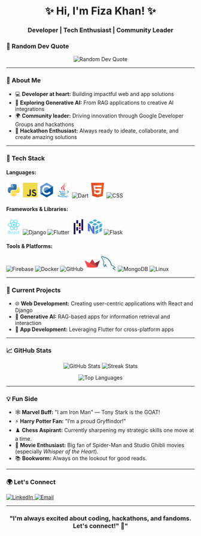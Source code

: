 <h1 align="center">✨ Hi, I'm Fiza Khan! ✨</h1>
<h3 align="center"> Developer | Tech Enthusiast | Community Leader </h3>

### 💭 Random Dev Quote  

<p align="center">
  <img src="https://quotes-github-readme.vercel.app/api?type=horizontal&theme=vue-dark" alt="Random Dev Quote">
</p>


---

### 🌟 About Me  

- 💻 **Developer at heart:** Building impactful web and app solutions  
- 🚀 **Exploring Generative AI:** From RAG applications to creative AI integrations  
- 🌍 **Community leader:** Driving innovation through Google Developer Groups and hackathons  
- 🎯 **Hackathon Enthusiast:** Always ready to ideate, collaborate, and create amazing solutions  

---
### 🔧 Tech Stack  

#### Languages:  
<p align="left">
  <img src="https://raw.githubusercontent.com/devicons/devicon/master/icons/python/python-original.svg" alt="Python" width="40" height="40"/> 
  <img src="https://raw.githubusercontent.com/devicons/devicon/master/icons/javascript/javascript-original.svg" alt="JavaScript" width="40" height="40"/>
  <img src="https://raw.githubusercontent.com/devicons/devicon/master/icons/c/c-original.svg" alt="C" width="40" height="40"/> 
  <img src="https://raw.githubusercontent.com/devicons/devicon/master/icons/java/java-original.svg" alt="Java" width="40" height="40"/>
  <img src="https://www.vectorlogo.zone/logos/dartlang/dartlang-icon.svg" alt="Dart" width="40" height="40"/>
  <img src="https://raw.githubusercontent.com/devicons/devicon/master/icons/html5/html5-original.svg" alt="HTML" width="40" height="40"/>
  <img src="https://cdn.worldvectorlogo.com/logos/css-3.svg" alt="CSS" width="40" height="40"/>
</p>

#### Frameworks & Libraries:  
<p align="left">
  <img src="https://raw.githubusercontent.com/devicons/devicon/master/icons/react/react-original-wordmark.svg" alt="React" width="40" height="40"/> 
  <img src="https://cdn.worldvectorlogo.com/logos/django.svg" alt="Django" width="40" height="40"/> 
  <img src="https://www.vectorlogo.zone/logos/flutterio/flutterio-icon.svg" alt="Flutter" width="40" height="40"/>
  <img src="https://raw.githubusercontent.com/devicons/devicon/master/icons/pandas/pandas-original.svg" alt="Pandas" width="40" height="40"/> 
  <img src="https://raw.githubusercontent.com/devicons/devicon/master/icons/numpy/numpy-original.svg" alt="NumPy" width="40" height="40"/>
  <img src="https://cdn.worldvectorlogo.com/logos/flask.svg" alt="Flask" width="40" height="40"/>
</p>

#### Tools & Platforms:  
<p align="left">
  <img src="https://cdn.worldvectorlogo.com/logos/firebase.svg" alt="Firebase" width="40" height="40"/> 
  <img src="https://cdn.worldvectorlogo.com/logos/docker.svg" alt="Docker" width="40" height="40"/> 
  <img src="https://cdn.worldvectorlogo.com/logos/github-icon.svg" alt="GitHub" width="40" height="40"/> 
<img src="https://raw.githubusercontent.com/devicons/devicon/master/icons/streamlit/streamlit-original.svg" alt="Streamlit" width="40" height="40"/>
  <img src="https://raw.githubusercontent.com/devicons/devicon/master/icons/mysql/mysql-original.svg" alt="MySQL" width="40" height="40"/>
  <img src="https://cdn.worldvectorlogo.com/logos/mongodb-icon-1.svg" alt="MongoDB" width="40" height="40"/>
  <img src="https://cdn.worldvectorlogo.com/logos/linux-tux.svg" alt="Linux" width="40" height="40"/>
</p>

---

### 🌟 Current Projects  

- 🌐 **Web Development:** Creating user-centric applications with React and Django  
- 🤖 **Generative AI:**  RAG-based apps for information retrieval and interaction  
- 📱 **App Development:** Leveraging Flutter for cross-platform apps  

---

### 📈 GitHub Stats  

<p align="center">
  <img src="https://github-readme-stats.vercel.app/api?username=fizakhan90&theme=vue-dark&show_icons=true&hide_border=true&count_private=true" alt="GitHub Stats" />
  <img src="https://github-readme-streak-stats.herokuapp.com/?user=fizakhan90&theme=vue-dark&hide_border=true" alt="Streak Stats" />
</p>
<p align="center">
  <img src="https://github-readme-stats.vercel.app/api/top-langs/?username=fizakhan90&layout=compact&theme=vue-dark&hide_border=true" alt="Top Languages" />
</p>

---

### 💡 Fun Side  
- 🕸️ **Marvel Buff:** "I am Iron Man" — Tony Stark is the GOAT!  
- ⚡ **Harry Potter Fan:**  "I’m a proud Gryffindor!"
- ♟️ **Chess Aspirant:** Currently sharpening my strategic skills one move at a time.  
- 🍿 **Movie Enthusiast:** Big fan of Spider-Man and Studio Ghibli movies (especially *Whisper of the Heart*).  
- 📚 **Bookworm:** Always on the lookout for good reads.  

---

### 🌍 Let's Connect  

<p align="left">
  <a href="https://www.linkedin.com/in/fiza-khan" target="_blank">
    <img src="https://img.shields.io/badge/-LinkedIn-0077B5?style=for-the-badge&logo=linkedin&logoColor=white" alt="LinkedIn" />
  </a>
  <a href="mailto:fiza1892003@gmail.com">
    <img src="https://img.shields.io/badge/-Email-red?style=for-the-badge&logo=gmail&logoColor=white" alt="Email" />
  </a>
</p>

---
<h3 align="center">"I'm always excited about coding, hackathons, and fandoms. Let's connect!" 🚀"</h3>

